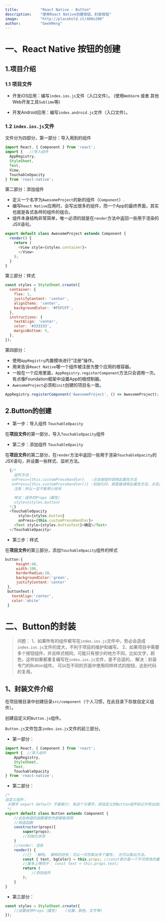 ```yaml
---
title:          "React Native - Button"
description:    "使用React Native创建按钮，封装按钮"
image:          "http://placehold.it/400x200"
author:         "GeekMeng"
---
```


一、React Native 按钮的创建
===============

1.项目介绍
-------------

### 1.1 项目文件 ###

* 开发iOS应用：编写`index.ios.js`文件（入口文件）。
(使用`WebSorm` 或者 其他Web开发工具`Sublime`等)

* 开发Android应用：编写`index.android.js`文件（入口文件）。

### 1.2 `index.ios.js`文件 ###

文件分为四部分，第一部分：导入用到的组件

```JavaScript
import React, { Component } from 'react';
import {   //导入组件
  AppRegistry,
  StyleSheet,
  Text,
  View,
  TouchableOpacity    
} from 'react-native';
```

第二部分：添加组件

* 定义一个名字为`AwesomeProject`的新的组件（`Component`）.
* 编写`React Native`应用时，会写出很多的组件，而一个App的最终界面，其实也就是各式各样的组件的组合。
* 组件本身结构非常简单，唯一必须的就是在`render`方法中返回一些用于渲染的JSX语句。

```JavaScript
export default class AwesomeProject extends Component {
  render() {
    return (
      <View style={styles.container}>
      </View>
    );
  }
}
```

第三部分：样式

```JavaScript
const styles = StyleSheet.create({
  container: {
    flex: 1,
    justifyContent: 'center',
    alignItems: 'center',
    backgroundColor: '#F5FCFF',
  },
  instructions: {
    textAlign: 'center',
    color: '#333333',
    marginBottom: 5,
  },
});
```

第四部分：

* 使用`AppRegistry`内置模块进行“注册”操作。
* 用来告诉`React Native`哪一个组件被注册为整个应用的根容器。
* 一般在一个应用里面，`AppRegistry.registerComponent`方法只会调用一次。
  有点像Foundation框架中设置App的根控制器。
* `AwesomeProject`必须和`init`创建的项目名一致。

```JavaScript
AppRegistry.registerComponent('AwesomeProject', () => AwesomeProject);
```

2.Button的创建
-------------

* 第一步：导入组件 `TouchableOpacity`    

在**项目文件**的第一部分，导入`TouchableOpacity`组件

* 第二步：添加组件 `TouchableOpacity`

在**项目文件**的第二部分，在`render`方法中返回一些用于渲染`TouchableOpacity`的JSX语句，并设置一些样式、监听方法。

```JavaScript
  {/*
    监听方法：
   onPress={this.customPressHandler}   :点击按钮时调用此属性方法
   onPress={this.customPressHandler()} :初始化时，就直接调用此属性方法，点击按钮不会调用此方法
    注意：所以一定不能带小括号

    样式：组件的Props（属性）
    style={styles.button}
  */}
  <TouchableOpacity
      style={styles.button}
      onPress={this.customPressHandler}>
    <Text style={styles.buttonText}>确定</Text>
  </TouchableOpacity>
```

* 第三步：样式

在**项目文件**的第三部分，添加`TouchableOpacity`组件的样式

```JavaScript
button:{
     height:40,
     width:100,
     borderRadius:20,
     backgroundColor:'green',
     justifyContent:'center'
 },
 buttonText:{
   textAlign:'center',
   color:'white'
 }
```

二、Button的封装
===============

>问题：
1、如果所有的组件都写在`index.ios.js`文件中，势必会造成`index.ios.js`文件的庞大，不利于项目的维护和编写。
2、如果项目中需要多个按钮组件，并且样式相同，可能只有很少的地方不同，比如文字，颜色，这样如果都重复编写在`index.ios.js`文件，是不合适的。
>解决：封装专门的Button组件。
可以在不同的页面中使用同样样式的按钮，达到代码的复用。


1、封装文件介绍
-------------

在项目根目录中创建目录`src/component`（个人习惯，在此目录下存放自定义组件）。

创建自定义的`Button.js`组件。

`Button.js`文件包含`index.ios.js`文件的前三部分。

* 第一部分：

```JavaScript
import React, { Component } from 'react';
import {  //导入组件
    AppRegistry,
    StyleSheet,
    Text,
    TouchableOpacity    
} from 'react-native';
```

* 第二部分：

```JavaScript
/*
自定义组件：
 关键字 export default 不能缺少: 有这个关键字，把自定义的Button组件标记为导出组件，这样Button组件才可以被其它文件所引用。
 */
export default class Button extends Component {
    //此处构造的函数属性外部都能调用
    //构造函数
    constructor(props){
        super(props);
        //初始化状态
    }
    //render: 渲染
    render() {
        //{} ：解构。 解构的好处：可以一次性取出多个属性， 也可以取出方法。
        const { text, bgColor} = this.props; //const表示是一个不可修改的量
        //基本上等同于： const text = this.props.text;
        return (
            //添加组件
        );
    }
}
```

* 第三部分：

```JavaScript
const styles = StyleSheet.create({
    //设置组件Props（属性）   (位置、颜色、文字等)
});
```
